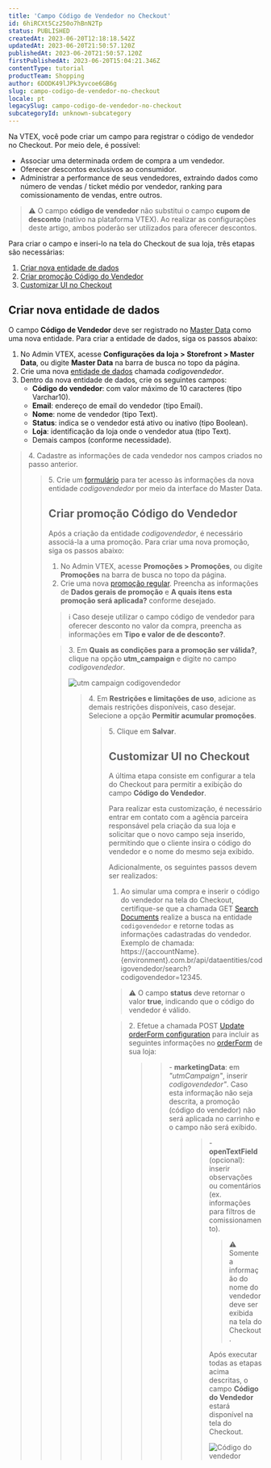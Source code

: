 ```yaml
---
title: 'Campo Código de Vendedor no Checkout'
id: 6hiRCXt5Cz250o7hBnN2Tp
status: PUBLISHED
createdAt: 2023-06-20T12:18:18.542Z
updatedAt: 2023-06-20T21:50:57.120Z
publishedAt: 2023-06-20T21:50:57.120Z
firstPublishedAt: 2023-06-20T15:04:21.346Z
contentType: tutorial
productTeam: Shopping
author: 6DODK49lJPk3yvcoe6GB6g
slug: campo-codigo-de-vendedor-no-checkout
locale: pt
legacySlug: campo-codigo-de-vendedor-no-checkout
subcategoryId: unknown-subcategory
---
```


Na VTEX, você pode criar um campo para registrar o código de vendedor no Checkout. Por meio dele, é possível:
- Associar uma determinada ordem de compra a um vendedor.
- Oferecer descontos exclusivos ao consumidor.
- Administrar a performance de seus vendedores, extraindo dados como número de vendas / ticket médio por vendedor, ranking para comissionamento de vendas, entre outros.

>⚠️ O campo **código de vendedor** não substitui o campo **cupom de desconto** (nativo na plataforma VTEX). Ao realizar as configurações deste artigo, ambos poderão ser utilizados para oferecer descontos.

Para criar o campo e inseri-lo na tela do Checkout de sua loja, três etapas são necessárias:

1. [Criar nova entidade de dados](#criar-nova-entidade-de-dados)
2. [Criar promoção Código do Vendedor](#criar-promocao-codigo-do-vendedor)
3. [Customizar UI no Checkout](#customizar-ui-no-checkout)

## Criar nova entidade de dados

O campo **Código de Vendedor** deve ser registrado no [Master Data](https://help.vtex.com/pt/tutorial/master-data--4otjBnR27u4WUIciQsmkAw) como uma nova entidade. Para criar a entidade de dados, siga os passos abaixo:

1. No Admin VTEX, acesse **Configurações da loja > Storefront > Master Data**, ou digite **Master Data** na barra de busca no topo da página.
2. Crie uma nova [entidade de dados](https://help.vtex.com/pt/tutorial/criando-entidade-de-dados--tutorials_1265#como-configurar) chamada *codigovendedor*.
3. Dentro da nova entidade de dados, crie os seguintes campos:
    - **Código do vendedor**: com valor máximo de 10 caracteres (tipo Varchar10).
    - **Email**: endereço de email do vendedor (tipo Email).
    - **Nome**: nome de vendedor (tipo Text).
    - **Status**: indica se o vendedor está ativo ou inativo (tipo Boolean).
    - **Loja**: identificação da loja onde o vendedor atua (tipo Text).
    - Demais campos (conforme necessidade).

<blockquote><ui>4. Cadastre as informações de cada vendedor nos campos criados no passo anterior.</ui>

<blockquote><ui>5. Crie um <a href="https://help.vtex.com/pt/tutorial/criando-formulario-no-master-data">formulário</a> para ter acesso às informações da nova entidade <i>codigovendedor</i> por meio da interface do Master Data.</ui>

## Criar promoção Código do Vendedor

Após a criação da entidade *codigovendedor*, é necessário associá-la a uma promoção. Para criar uma nova promoção, siga os passos abaixo:

1. No Admin VTEX, acesse **Promoções > Promoções**, ou digite **Promoções** na barra de busca no topo da página.
2. Crie uma nova [promoção regular](https://help.vtex.com/pt/tracks/promocoes--6asfF1vFYiZgTQtOzwJchR/7FjbeZdE2KMwk5L1t98pZI). Preencha as informações de **Dados gerais de promoção** e **A quais itens esta promoção será aplicada?** conforme desejado.

>ℹ️ Caso deseje utilizar o campo código de vendedor para oferecer desconto no valor da compra, preencha as informações em **Tipo e valor de de desconto?**.

<blockquote><ui>3. Em <b>Quais as condições para a promoção ser válida?</b>, clique na opção <b>utm_campaign</b> e digite no campo <i>codigovendedor</i>.</ui>

![utm campaign codigovendedor](//images.ctfassets.net/alneenqid6w5/6jroNJYCvzunmfosErnmZF/1896457a0ea45bc20292377e8c963077/UTM_Campaign_codigovendedor.PNG)

<blockquote><ui>4. Em <b>Restrições e limitações de uso</b>, adicione as demais restrições disponíveis, caso desejar. Selecione a opção <b>Permitir acumular promoções</b>.</ui>

<blockquote><ui>5. Clique em <b>Salvar</b>.</ui>

## Customizar UI no Checkout

A última etapa consiste em configurar a tela do Checkout para permitir a exibição do campo **Código do Vendedor**. 

Para realizar esta customização, é necessário entrar em contato com a agência parceira responsável pela criação da sua loja e solicitar que o novo campo seja inserido, permitindo que o cliente insira o código do vendedor e o nome do mesmo seja exibido. 

Adicionalmente, os seguintes passos devem ser realizados:

1. Ao simular uma compra e inserir o código do vendedor na tela do Checkout, certifique-se que a chamada GET [Search Documents](https://developers.vtex.com/docs/api-reference/master-data-api-v2#get-/api/dataentities/-dataEntityName-/search) realize a busca na entidade `codigovendedor` e retorne todas as informações cadastradas do vendedor. Exemplo de chamada: https://{accountName}.{environment}.com.br/api/dataentities/codigovendedor/search?codigovendedor=12345.

>⚠️ O campo **status** deve retornar o valor **true**, indicando que o código do vendedor é válido.

<blockquote><ui>2. Efetue a chamada POST <a href="https://developers.vtex.com/docs/api-reference/checkout-api#post-/api/checkout/pvt/configuration/orderForm">Update orderForm configuration</a> para incluir as seguintes informações no <a href="https://developers.vtex.com/docs/guides/orderform-fields">orderForm</a> de sua loja</ui>:

<blockquote><blockquote>- <b>marketingData</b>: em <i>"utmCampaign"</i>, inserir <i>codigovendedor"</i>. Caso esta informação não seja descrita, a promoção (código do vendedor) não será aplicada no carrinho e o campo não será exibido.

<blockquote><blockquote>- <b>openTextField</b> (opcional): inserir observações ou comentários (ex. informações para filtros de comissionamento).

>⚠️ Somente a informação do nome do vendedor deve ser exibida na tela do Checkout.

Após executar todas as etapas acima descritas, o campo **Código do Vendedor** estará disponível na tela do Checkout.

![Código do vendedor](//images.ctfassets.net/alneenqid6w5/kWi3gE5Q9gyHP2pa8XFpv/c44bb28d5954f7f015da9feb751dc8f4/Checkout_UI_-_PT_2.png)
